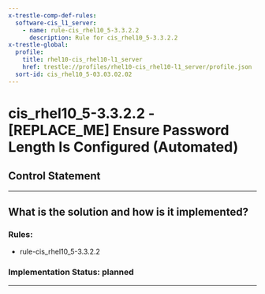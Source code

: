 ```yaml
---
x-trestle-comp-def-rules:
  software-cis_l1_server:
    - name: rule-cis_rhel10_5-3.3.2.2
      description: Rule for cis_rhel10_5-3.3.2.2
x-trestle-global:
  profile:
    title: rhel10-cis_rhel10-l1_server
    href: trestle://profiles/rhel10-cis_rhel10-l1_server/profile.json
  sort-id: cis_rhel10_5-03.03.02.02
---
```


# cis_rhel10_5-3.3.2.2 - \[REPLACE_ME\] Ensure Password Length Is Configured (Automated)

## Control Statement

______________________________________________________________________

## What is the solution and how is it implemented?

<!-- For implementation status enter one of: implemented, partial, planned, alternative, not-applicable -->

<!-- Note that the list of rules under ### Rules: is read-only and changes will not be captured after assembly to JSON -->

<!-- Add control implementation description here for control: cis_rhel10_5-3.3.2.2 -->

### Rules:

  - rule-cis_rhel10_5-3.3.2.2

### Implementation Status: planned

______________________________________________________________________
